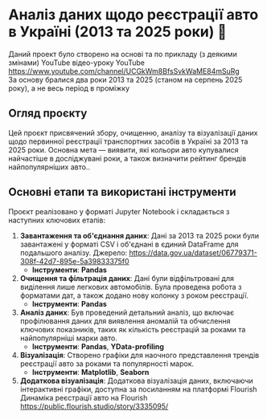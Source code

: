 # Аналіз даних щодо реєстрації авто в Україні (2013 та 2025 роки) 🚗

Даний проект було створено на основі та по прикладу (з деякими змінами) YouTube відео-уроку YouTube https://www.youtube.com/channel/UCGkWm8BfsSvkWaME84mSuRg  
За основу бралися два роки 2013 та 2025 (станом на серпень 2025 року), а не весь період в проміжку

## Огляд проєкту
Цей проєкт присвячений збору, очищенню, аналізу та візуалізації даних щодо первинної реєстрації транспортних засобів в Україні за 2013 та 2025 роки. Основна мета — виявити, які кольори авто купувалися найчастіше в досліджувані роки, а також визначити рейтинг брендів найпопулярніших авто..

## Основні етапи та використані інструменти
Проєкт реалізовано у форматі Jupyter Notebook і складається з наступних ключових етапів:

1.  **Завантаження та об'єднання даних**: Дані за 2013 та 2025 роки були завантажені у форматі CSV і об'єднані в єдиний DataFrame для подальшого аналізу.
Джерело: https://data.gov.ua/dataset/06779371-308f-42d7-895e-5a39833375f0
    * **Інструменти**: **Pandas**
2.  **Очищення та фільтрація даних**: Дані були відфільтровані для виділення лише легкових автомобілів. Була проведена робота з форматами дат, а також додано нову колонку з роком реєстрації.
    * **Інструменти**: **Pandas**
3.  **Аналіз даних**: Був проведений детальний аналіз, що включає профілювання даних для виявлення аномалій та обчислення ключових показників, таких як кількість реєстрацій за роками та найпопулярніші марки авто.
    * **Інструменти**: **Pandas**, **YData-profiling**
4.  **Візуалізація**: Створено графіки для наочного представлення трендів реєстрації авто за роками та популярності марок.
    * **Інструменти**: **Matplotlib**, **Seaborn**
5. **Додаткова візуалізація**: Додаткова візуалізація даних, включаючи інтерактивні графіки, доступна за посиланням на платформі Flourish  
Динаміка реєстрації авто на Flourish  
https://public.flourish.studio/story/3335095/  